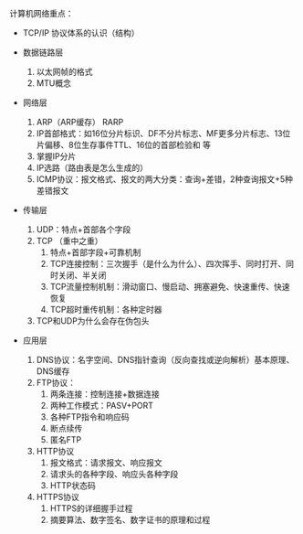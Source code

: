 计算机网络重点：

- TCP/IP 协议体系的认识（结构）

- 数据链路层
  1. 以太网帧的格式
  2. MTU概念

- 网络层
  1. ARP（ARP缓存） RARP
  2. IP首部格式：如16位分片标识、DF不分片标志、MF更多分片标志、13位片偏移、8位生存事件TTL、16位的首部检验和 等
  3. 掌握IP分片
  4. IP选路（路由表是怎么生成的）
  5. ICMP协议：报文格式、报文的两大分类：查询+差错，2种查询报文+5种差错报文
- 传输层
  1. UDP：特点+首部各个字段
  2. TCP （重中之重）
     1. 特点+首部字段+可靠机制
     2. TCP连接控制：三次握手（是什么为什么）、四次挥手、同时打开、同时关闭、半关闭
     3. TCP流量控制机制：滑动窗口、慢启动、拥塞避免、快速重传、快速恢复
     4. TCP超时重传机制：各种定时器
  3. TCP和UDP为什么会存在伪包头
- 应用层
  1. DNS协议：名字空间、DNS指针查询（反向查找或逆向解析）基本原理、DNS缓存
  2. FTP协议：
     1. 两条连接：控制连接+数据连接
     2. 两种工作模式：PASV+PORT
     3. 各种FTP指令和响应码
     4. 断点续传
     5. 匿名FTP
  3. HTTP协议
     1. 报文格式：请求报文、响应报文
     2. 请求头的各种字段、响应头各种字段
     3. HTTP状态码
  4. HTTPS协议
     1. HTTPS的详细握手过程
     2. 摘要算法、数字签名、数字证书的原理和过程









